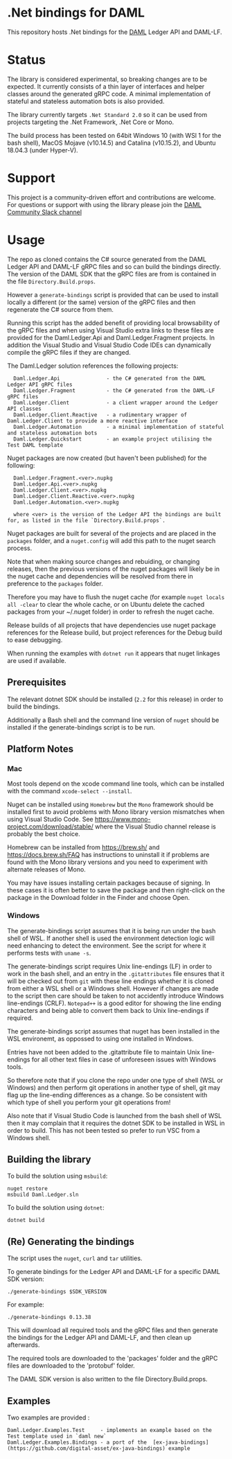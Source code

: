 ﻿# .Net bindings for DAML

This repository hosts .Net bindings for the [DAML](https://www.daml.com) Ledger API and DAML-LF.

# Status

The library is considered experimental, so breaking changes are to be expected. It currently consists of a thin layer of interfaces and helper classes around the generated gRPC code. A minimal implementation of stateful and stateless automation bots is also provided.

The library currently targets `.Net Standard 2.0` so it can be used from projects targeting the .Net Framework, .Net Core or Mono.

The build process has been tested on 64bit Windows 10 (with WSl 1 for the bash shell), MacOS Mojave (v10.14.5) and Catalina (v10.15.2), and Ubuntu 18.04.3 (under Hyper-V).

# Support

This project is a community-driven effort and contributions are welcome. For questions or support with using the library please join the [DAML Community Slack channel](https://damldriven.slack.com/)

# Usage

The repo as cloned contains the C# source generated from the DAML Ledger API and DAML-LF gRPC files and so can build the bindings directly. The version of the DAML SDK that the gRPC files are from is contained in the file `Directory.Build.props`.

However a `generate-bindings` script is provided that can be used to install locally a different (or the same) version of the gRPC files and then regenerate the C# source from them.

Running this script has the added benefit of providing local browsability of the gRPC files and when using Visual Studio extra links to these files are provided for the Daml.Ledger.Api and Daml.Ledger.Fragment projects. In addition the
Visual Studio and Visual Studio Code IDEs can dynamically compile the gRPC files if they are changed.

The Daml.Ledger solution references the following projects:
```
  Daml.Ledger.Api               - the C# generated from the DAML Ledger API gRPC files
  Daml.Ledger.Fragment          - the C# generated from the DAML-LF gRPC files
  Daml.Ledger.Client            - a client wrapper around the Ledger API classes
  Daml.Ledger.Client.Reactive   - a rudimentary wrapper of Daml.Ledger.Client to provide a more reactive interface
  Daml.Ledger.Automation        - a minimal implementation of stateful and stateless automation bots
  Daml.Ledger.Quickstart        - an example project utilising the Test DAML template
```

Nuget packages are now created (but haven't been published) for the following:
```
  Daml.Ledger.Fragment.<ver>.nupkg
  Daml.Ledger.Api.<ver>.nupkg 
  Daml.Ledger.Client.<ver>.nupkg
  Daml.Ledger.Client.Reactive.<ver>.nupkg
  Daml.Ledger.Automation.<ver>.nupkg

  where <ver> is the version of the Ledger API the bindings are built for, as listed in the file `Directory.Build.props`.
```
Nuget packages are built for several of the projects and are placed in the `packages` folder, and a `nuget.config` will add this path to the nuget search process.

Note that when making source changes and rebuiding, or changing releases, then the previous versions of the nuget packages will likely be in the nuget cache and dependencies 
will be resolved from there in preference to the `packages` folder. 

Therefore you may have to flush the nuget cache (for example `nuget locals all -clear` to clear the whole cache, or on Ubuntu delete the cached packages from your ~/.nuget folder) in order to refresh the nuget cache.  

Release builds of all projects that have dependencies use nuget package references for the Release build, but project references for the Debug build to ease debugging.

When running the examples with `dotnet run` it appears that nuget linkages are used if available.

## Prerequisites

The relevant dotnet SDK should be installed (`2.2` for this release) in order to build the bindings.

Additionally a Bash shell and the command line version of `nuget` should be installed if the generate-bindings script is to be run.

## Platform Notes

### Mac

Most tools depend on the xcode command line tools, which can be installed with the command `xcode-select --install`.

Nuget can be installed using `Homebrew` but the `Mono` framework should be installed first to avoid problems with Mono library version mismatches when using
Visual Studio Code. See https://www.mono-project.com/download/stable/ where the Visual Studio channel release is probably the best choice.

Homebrew can be installed from https://brew.sh/ and https://docs.brew.sh/FAQ has instructions to uninstall it if problems are found with the Mono library versions
and you need to experiment with alternate releases of Mono.

You may have issues installing certain packages because of signing. In these cases it is often better to save the package and then right-click on the package in
the Download folder in the Finder and choose Open.

### Windows

The generate-bindings script assumes that it is being run under the bash shell of WSL. If another shell is used the environment detection logic will need
enhancing to detect the environment. See the script for where it performs tests with `uname -s`.

The generate-bindings script requires Unix line-endings (LF) in order to work in the bash shell, and an entry in the `.gitattributes` file ensures that
it will be checked out from `git` with these line endings whether it is cloned from either a WSL shell or a Windows shell. However if changes are made to the script then
care should be taken to not accidently introduce Windows line-endings (CRLF). `Notepad++` is a good editor for showing the line ending characters and being able to
convert them back to Unix line-endings if required.

The generate-bindings script assumes that nuget has been installed in the WSL environemt, as oppossed to using one installed in Windows.

Entries have not been added to the .gitattribute file to  maintain Unix line-endings for all other text files in case of unforeseen issues with Windows tools.

So therefore note that if you clone the repo under one type of shell (WSL or Windows) and then perform git operations in another type of shell, git may flag
up the line-ending differences as a change. So be consistent with which type of shell you perform your git operations from!

Also note that if Visual Studio Code is launched from the bash shell of WSL then it may complain that it requires the dotnet SDK to be installed in WSL in
order to build. This has not been tested so prefer to run VSC from a Windows shell.

## Building the library

To build the solution using `msbuild`:
```
nuget restore
msbuild Daml.Ledger.sln
```

To build the solution using `dotnet`:
```
dotnet build
```

## (Re) Generating the bindings

The script uses the `nuget`, `curl` and `tar` utilities.

To generate bindings for the Ledger API and DAML-LF for a specific DAML SDK version:
```
./generate-bindings $SDK_VERSION
```

For example:
```
./generate-bindings 0.13.38
```

This will download all required tools and the gRPC files and then generate the bindings for the Ledger API and DAML-LF, and then clean up afterwards.

The required tools are downloaded to the 'packages' folder and the gRPC files are downloaded to the 'protobuf' folder.

The DAML SDK version is also written to the file Directory.Build.props.

## Examples

Two examples are provided :
```
Daml.Ledger.Examples.Test     - implements an example based on the Test template used in `daml new`
Daml.Ledger.Examples.Bindings - a port of the  [ex-java-bindings](https://github.com/digital-asset/ex-java-bindings) example
